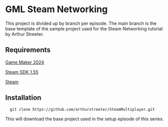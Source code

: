 # GML Steam Networking


This project is divided up by branch per episode. The main branch is the base template of the sample project used for the Steam Networking tutorial by Arthur Streeter.



## Requirements

[Game Maker 2024](https://gamemaker.io/en/download)

[Steam SDK 1.55](https://partner.steamgames.com/downloads/steamworks_sdk_155.zip)

[Steam](https://store.steampowered.com/about/)
## Installation

```
  git clone https://github.com/arthurstreeter/SteamMultiplayer.git  
```

This will download the base project used in the setup episode of this series.
    

